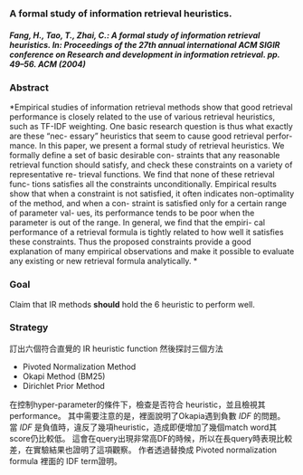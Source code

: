 ### A formal study of information retrieval heuristics.
##### Fang, H., Tao, T., Zhai, C.: A formal study of information retrieval heuristics. In: Proceedings of the 27th annual international ACM SIGIR conference on Research and development in information retrieval. pp. 49–56. ACM (2004)

### Abstract
*Empirical studies of information retrieval methods show that good retrieval performance is closely related to the use of various retrieval heuristics, such as TF-IDF weighting. One basic research question is thus what exactly are these “nec- essary” heuristics that seem to cause good retrieval perfor- mance. In this paper, we present a formal study of retrieval heuristics. We formally define a set of basic desirable con- straints that any reasonable retrieval function should satisfy, and check these constraints on a variety of representative re- trieval functions. We find that none of these retrieval func- tions satisfies all the constraints unconditionally. Empirical results show that when a constraint is not satisfied, it often indicates non-optimality of the method, and when a con- straint is satisfied only for a certain range of parameter val- ues, its performance tends to be poor when the parameter is out of the range. In general, we find that the empiri- cal performance of a retrieval formula is tightly related to how well it satisfies these constraints. Thus the proposed constraints provide a good explanation of many empirical observations and make it possible to evaluate any existing or new retrieval formula analytically.
*
### Goal
Claim that IR methods **should**  hold the 6 heuristic to perform well.
### Strategy
訂出六個符合直覺的 IR heuristic function 然後探討三個方法
- Pivoted Normalization Method
- Okapi Method (BM25)
- Dirichlet Prior Method

在控制hyper-parameter的條件下，檢查是否符合 heuristic，並且檢視其performance。
其中需要注意的是，裡面說明了Okapia遇到負數 *IDF* 的問題。
當 *IDF* 是負值時，違反了幾項heuristic，造成即便增加了幾個match word其score仍比較低。
這會在query出現非常高DF的時候，所以在長query時表現比較差，在實驗結果也證明了這項觀察。
作者透過替換成 Pivoted normalization formula 裡面的 IDF term證明。


